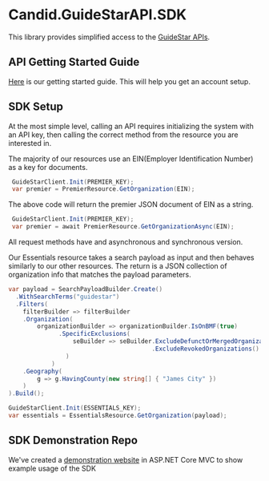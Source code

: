 # Candid.GuideStarAPI.SDK

This library provides simplified access to the [GuideStar APIs](https://apiportal.guidestar.org/).

## API Getting Started Guide

[Here](https://candidorg-my.sharepoint.com/:w:/g/personal/alison_jannette_candid_org/EQ1mxwFp-RpCuG_TlyrhbckBBRPwYaFQqaen5Ja9Hu01WA?e=WFXCM2) 
is our getting started guide. This will help you get an account setup.

## SDK Setup

At the most simple level, calling an API requires initializing the system with an API key, then calling
the correct method from the resource you are interested in.

The majority of our resources use an EIN(Employer Identification Number) as a key for documents.

``` csharp
 GuideStarClient.Init(PREMIER_KEY);
 var premier = PremierResource.GetOrganization(EIN);
```

The above code will return the premier JSON document of EIN as a string.

``` csharp
 GuideStarClient.Init(PREMIER_KEY);
 var premier = await PremierResource.GetOrganizationAsync(EIN);
 ```

All request methods have and asynchronous and synchronous version.

Our Essentials resource takes a search payload as input and then behaves similarly to our other resources.
The return is a JSON collection of organization info that matches the payload parameters.

``` csharp
var payload = SearchPayloadBuilder.Create()
  .WithSearchTerms("guidestar")
  .Filters(
    filterBuilder => filterBuilder
    .Organization(
        organizationBuilder => organizationBuilder.IsOnBMF(true)
              .SpecificExclusions(
                  seBuilder => seBuilder.ExcludeDefunctOrMergedOrganizations()
                                        .ExcludeRevokedOrganizations()
                )
            )
    .Geography(
        g => g.HavingCounty(new string[] { "James City" })
    )
).Build();

GuideStarClient.Init(ESSENTIALS_KEY);
var essentials = EssentialsResource.GetOrganization(payload);
```

## SDK Demonstration Repo

We've created a [demonstration website](https://github.com/CandidOrg/APIDemoCore) in ASP.NET Core MVC
to show example usage of the SDK